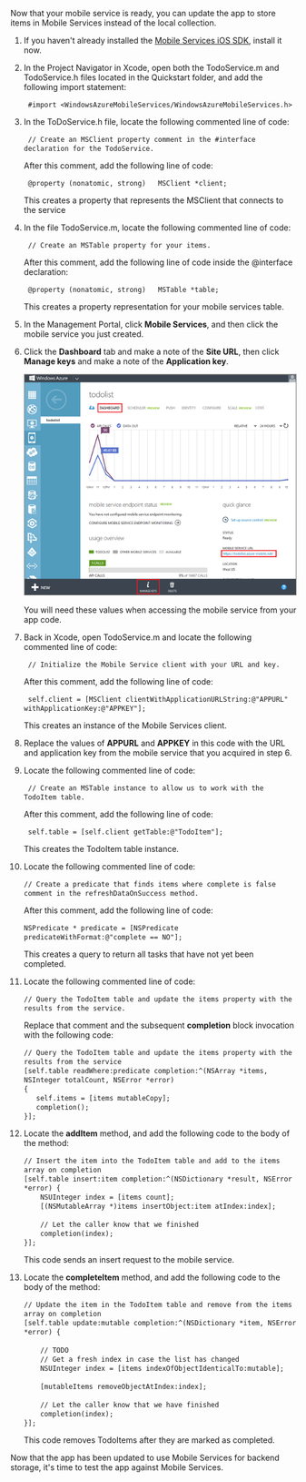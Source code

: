 
Now that your mobile service is ready, you can update the app to store items in Mobile Services instead of the local collection. 

1. If you haven't already installed the [Mobile Services iOS SDK](https://go.microsoft.com/fwLink/p/?LinkID=266533), install it now.

2. In the Project Navigator in Xcode, open both the TodoService.m and TodoService.h files located in the Quickstart folder, and add the following import statement: 

        #import <WindowsAzureMobileServices/WindowsAzureMobileServices.h>  

3. In the ToDoService.h file, locate the following commented line of code:

        // Create an MSClient property comment in the #interface declaration for the TodoService. 

   	After this comment, add the following line of code:

        @property (nonatomic, strong)   MSClient *client;

   	This creates a property that represents the MSClient that connects to the service

4. In the file TodoService.m, locate the following commented line of code:

        // Create an MSTable property for your items. 

   	After this comment, add the following line of code inside the @interface declaration:

        @property (nonatomic, strong)   MSTable *table;

   	This creates a property representation for your mobile services table.

5. In the Management Portal, click **Mobile Services**, and then click the mobile service you just created.

6. Click the **Dashboard** tab and make a note of the **Site URL**, then click **Manage keys** and make a note of the **Application key**.

   	![](./media/mobile-services-ios-enable-mobile-service-access/mobile-dashboard-tab.png)

  	You will need these values when accessing the mobile service from your app code.

7. Back in Xcode, open TodoService.m and locate the following commented line of code:

        // Initialize the Mobile Service client with your URL and key.

    After this comment, add the following line of code:

        self.client = [MSClient clientWithApplicationURLString:@"APPURL" withApplicationKey:@"APPKEY"];

    This creates an instance of the Mobile Services client.

8. Replace the values of **APPURL** and **APPKEY** in this code with the URL and application key from the mobile service that you acquired in step 6.

9. Locate the following commented line of code:

        // Create an MSTable instance to allow us to work with the TodoItem table.

    After this comment, add the following line of code:

        self.table = [self.client getTable:@"TodoItem"];

    This creates the TodoItem table instance.

10. Locate the following commented line of code:

 	    // Create a predicate that finds items where complete is false comment in the refreshDataOnSuccess method. 

    After this comment, add the following line of code:

        NSPredicate * predicate = [NSPredicate predicateWithFormat:@"complete == NO"];

    This creates a query to return all tasks that have not yet been completed.

11. Locate the following commented line of code:

        // Query the TodoItem table and update the items property with the results from the service.

   	Replace that comment and the subsequent **completion** block invocation with the following code:

        // Query the TodoItem table and update the items property with the results from the service
        [self.table readWhere:predicate completion:^(NSArray *items, NSInteger totalCount, NSError *error)
		{
		   self.items = [items mutableCopy];
           completion();
        }]; 

12. Locate the **addItem** method, and add the following code to the body of the method:

        // Insert the item into the TodoItem table and add to the items array on completion
        [self.table insert:item completion:^(NSDictionary *result, NSError *error) {
            NSUInteger index = [items count];
            [(NSMutableArray *)items insertObject:item atIndex:index];
 
            // Let the caller know that we finished
            completion(index);
        }];

    This code sends an insert request to the mobile service.

13. Locate the **completeItem** method, and add the following code to the body of the method:

        // Update the item in the TodoItem table and remove from the items array on completion
        [self.table update:mutable completion:^(NSDictionary *item, NSError *error) {
    
            // TODO
            // Get a fresh index in case the list has changed
            NSUInteger index = [items indexOfObjectIdenticalTo:mutable];
    
            [mutableItems removeObjectAtIndex:index];
    
            // Let the caller know that we have finished
            completion(index);
	    }]; 

   	This code removes TodoItems after they are marked as completed. 

Now that the app has been updated to use Mobile Services for backend storage, it's time to test the app against Mobile Services.
